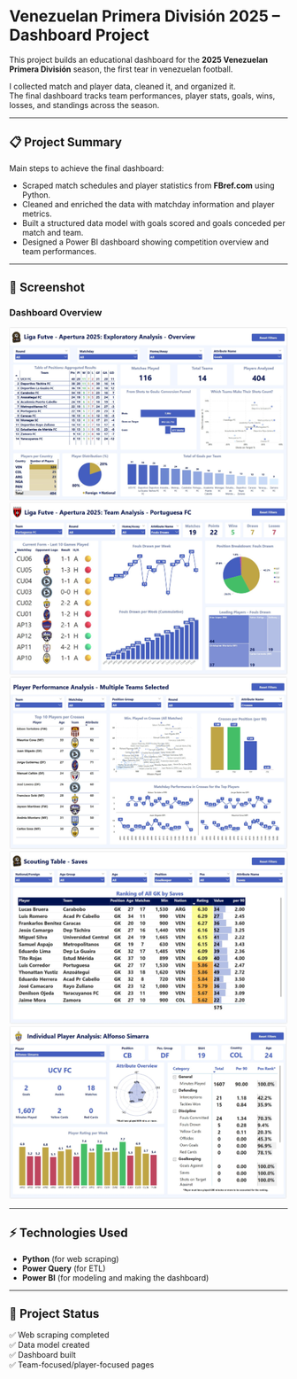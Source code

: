 # Venezuelan Primera División 2025 – Dashboard Project

This project builds an educational dashboard for the **2025 Venezuelan Primera División** season, the first tear in venezuelan football.

I collected match and player data, cleaned it, and organized it.  
The final dashboard tracks team performances, player stats, goals, wins, losses, and standings across the season.

---

## 📋 Project Summary

Main steps to achieve the final dashboard:

- Scraped match schedules and player statistics from **FBref.com** using Python.
- Cleaned and enriched the data with matchday information and player metrics.
- Built a structured data model with goals scored and goals conceded per match and team.
- Designed a Power BI dashboard showing competition overview and team performances.

---

## 📸 Screenshot

### Dashboard Overview

![Dashboard Overview](Screenshots/Dashboard_Futve_1.jpg)
![Dashboard Overview](Screenshots/Dashboard_Futve_2.jpg)
![Dashboard Overview](Screenshots/Dashboard_Futve_3.jpg)
![Dashboard Overview](Screenshots/Dashboard_Futve_4.jpg)
![Dashboard Overview](Screenshots/Dashboard_Futve_5.jpg)

---

## ⚡ Technologies Used

- **Python** (for web scraping)
- **Power Query** (for ETL)
- **Power BI** (for modeling and making the dashboard)

---

## 📅 Project Status

✅ Web scraping completed  
✅ Data model created  
✅ Dashboard built  
✅ Team-focused/player-focused pages

